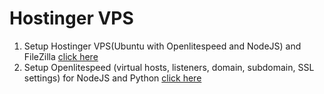 # Hostinger VPS

1. Setup Hostinger VPS(Ubuntu with Openlitespeed and NodeJS) and FileZilla [click here](https://github.com/yashp241195/HostingerVPS/blob/main/hostingerVPSandFileZilla.md)
2. Setup Openlitespeed (virtual hosts, listeners, domain, subdomain, SSL settings) for NodeJS and Python [click here](https://github.com/yashp241195/HostingerVPS/blob/main/OpenliteSpeedVirtualHosts.txt)
